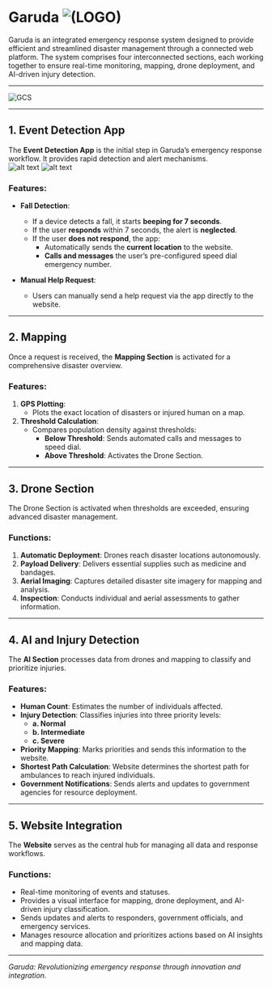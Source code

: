 # Garuda ![(LOGO)](IMAGES/image.png)

Garuda is an integrated emergency response system designed to provide efficient and streamlined disaster management through a connected web platform. The system comprises four interconnected sections, each working together to ensure real-time monitoring, mapping, drone deployment, and AI-driven injury detection.  

---------

![GCS](IMAGES/image-1.png)

---------

## 1. Event Detection App  

The **Event Detection App** is the initial step in Garuda’s emergency response workflow. It provides rapid detection and alert mechanisms.  
![alt text](IMAGES/image-2.png) ![alt text](IMAGES/image-3.png)

### Features:  
- **Fall Detection**:  
  - If a device detects a fall, it starts **beeping for 7 seconds**.  
  - If the user **responds** within 7 seconds, the alert is **neglected**.  
  - If the user **does not respond**, the app:  
    - Automatically sends the **current location** to the website.  
    - **Calls and messages** the user’s pre-configured speed dial emergency number.  

- **Manual Help Request**:  
  - Users can manually send a help request via the app directly to the website.  

---



## 2. Mapping  

Once a request is received, the **Mapping Section** is activated for a comprehensive disaster overview.  

### Features:  
1. **GPS Plotting**:  
   - Plots the exact location of disasters or injured human on a map.  
2. **Threshold Calculation**:  
   - Compares population density against thresholds:  
     - **Below Threshold**: Sends automated calls and messages to speed dial.  
     - **Above Threshold**: Activates the Drone Section.  

---

## 3. Drone Section  

The Drone Section is activated when thresholds are exceeded, ensuring advanced disaster management.  

### Functions:  
1. **Automatic Deployment**: Drones reach disaster locations autonomously.  
2. **Payload Delivery**: Delivers essential supplies such as medicine and bandages.  
3. **Aerial Imaging**: Captures detailed disaster site imagery for mapping and analysis.  
4. **Inspection**: Conducts individual and aerial assessments to gather information.

---

## 4. AI and Injury Detection  

The **AI Section** processes data from drones and mapping to classify and prioritize injuries.  

### Features:  
- **Human Count**: Estimates the number of individuals affected.  
- **Injury Detection**: Classifies injuries into three priority levels:  
  - **a. Normal**  
  - **b. Intermediate**  
  - **c. Severe**  
- **Priority Mapping**: Marks priorities and sends this information to the website.  
- **Shortest Path Calculation**: Website determines the shortest path for ambulances to reach injured individuals.  
- **Government Notifications**: Sends alerts and updates to government agencies for resource deployment.  

---

## 5. Website Integration  

The **Website** serves as the central hub for managing all data and response workflows.  

### Functions:  
- Real-time monitoring of events and statuses.  
- Provides a visual interface for mapping, drone deployment, and AI-driven injury classification.  
- Sends updates and alerts to responders, government officials, and emergency services.  
- Manages resource allocation and prioritizes actions based on AI insights and mapping data.  

---


*Garuda: Revolutionizing emergency response through innovation and integration.*  
